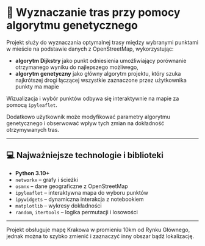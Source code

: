 # 📍 Wyznaczanie tras przy pomocy algorytmu genetycznego

Projekt służy do wyznaczania optymalnej trasy między wybranymi punktami w mieście na podstawie danych z OpenStreetMap, wykorzystując:

- **algorytm Dijkstry** jako punkt odniesienia umożliwiający porównanie otrzymanego wyniku do najlepszego możliwego,
- **algorytm genetyczny** jako główny algorytm projektu, który szuka najkrótszej drogi łączącej wszystkie zaznaczone przez użytkownika punkty ma mapie
  
Wizualizacja i wybór punktów odbywa się interaktywnie na mapie za pomocą `ipyleaflet`.

Dodatkowo użytkownik może modyfikować parametry algorytmu genetycznego i obserwować wpływ tych zmian na dokładność otrzymywanych tras.

---

## 💻 Najważniejsze technologie i biblioteki

- **Python 3.10+**
- `networkx` – grafy i ścieżki
- `osmnx` – dane geograficzne z OpenStreetMap
- `ipyleaflet` – interaktywna mapa do wyboru punktów
- `ipywidgets` – dynamiczna interakcja z notebookiem
- `matplotlib` – wykresy dokładności
- `random`, `itertools` – logika permutacji i losowości

---

Projekt obsługuje mapę Krakowa w promieniu 10km od Rynku Głównego, jednak można to szybko zmienić i zaznaczyć inny obszar bądź lokalizację.
